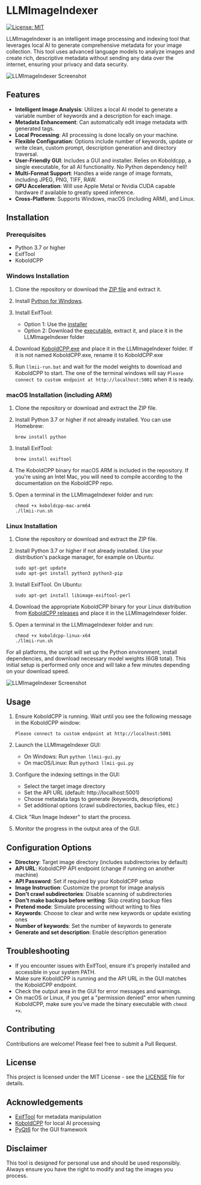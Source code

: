 # LLMImageIndexer

[![License: MIT](https://img.shields.io/badge/License-MIT-yellow.svg)](https://opensource.org/licenses/MIT)

LLMImageIndexer is an intelligent image processing and indexing tool that leverages local AI to generate comprehensive metadata for your image collection. This tool uses advanced language models to analyze images and create rich, descriptive metadata without sending any data over the internet, ensuring your privacy and data security.

![LLMImageIndexer Screenshot](screenshot-llmii.png)

## Features

- **Intelligent Image Analysis**: Utilizes a local AI model to generate a variable number of keywords and a description for each image.
- **Metadata Enhancement**: Can automatically edit image metadata with generated tags.
- **Local Processing**: All processing is done locally on your machine.
- **Flexible Configuration**: Options include number of keywords, update or write clean, custom prompt, description generation and directory traversal.
- **User-Friendly GUI**: Includes a GUI and installer. Relies on Koboldcpp, a single executable, for all AI functionality. No Python dependency hell!  
- **Multi-Format Support**: Handles a wide range of image formats, including JPEG, PNG, TIFF, RAW.
- **GPU Acceleration**: Will use Apple Metal or Nvidia CUDA capable hardware if available to greatly speed inference.
- **Cross-Platform**: Supports Windows, macOS (including ARM), and Linux.

## Installation

### Prerequisites

- Python 3.7 or higher
- ExifTool
- KoboldCPP

### Windows Installation

1. Clone the repository or download the [ZIP file](https://github.com/jabberjabberjabber/LLavaImageTagger/archive/refs/heads/main.zip) and extract it.

2. Install [Python for Windows](https://www.python.org/downloads/windows/).

3. Install ExifTool:
   - Option 1: Use the [installer](https://oliverbetz.de/cms/files/Artikel/ExifTool-for-Windows/ExifTool_install_12.89_64.exe)
   - Option 2: Download the [executable](https://exiftool.org/install.html#Windows), extract it, and place it in the LLMImageIndexer folder

4. Download [KoboldCPP.exe](https://github.com/LostRuins/koboldcpp/releases) and place it in the LLMImageIndexer folder. If it is not named KoboldCPP.exe, rename it to KoboldCPP.exe 

5. Run `llmii-run.bat` and wait for the model weights to download and KoboldCPP to start. The one of the terminal windows will say ```Please connect to custom endpoint at http://localhost:5001``` when it is ready.

### macOS Installation (including ARM)

1. Clone the repository or download and extract the ZIP file.

2. Install Python 3.7 or higher if not already installed. You can use Homebrew:
   ```
   brew install python
   ```

3. Install ExifTool:
   ```
   brew install exiftool
   ```

4. The KoboldCPP binary for macOS ARM is included in the repository. If you're using an Intel Mac, you will need to compile according to the documentation on the KoboldCPP repo.

5. Open a terminal in the LLMImageIndexer folder and run:
   ```
   chmod +x koboldcpp-mac-arm64
   ./llmii-run.sh
   ```

### Linux Installation

1. Clone the repository or download and extract the ZIP file.

2. Install Python 3.7 or higher if not already installed. Use your distribution's package manager, for example on Ubuntu:
   ```
   sudo apt-get update
   sudo apt-get install python3 python3-pip
   ```

3. Install ExifTool. On Ubuntu:
   ```
   sudo apt-get install libimage-exiftool-perl
   ```

4. Download the appropriate KoboldCPP binary for your Linux distribution from [KoboldCPP releases](https://github.com/LostRuins/koboldcpp/releases) and place it in the LLMImageIndexer folder.

5. Open a terminal in the LLMImageIndexer folder and run:
   ```
   chmod +x koboldcpp-linux-x64
   ./llmii-run.sh
   ```

For all platforms, the script will set up the Python environment, install dependencies, and download necessary model weights (6GB total). This initial setup is performed only once and will take a few minutes depending on your download speed.

![LLMImageIndexer Screenshot](capture.PNG)

## Usage

1. Ensure KoboldCPP is running. Wait until you see the following message in the KoboldCPP window:
   ```
   Please connect to custom endpoint at http://localhost:5001
   ```

2. Launch the LLMImageIndexer GUI:
   - On Windows: Run `python llmii-gui.py`
   - On macOS/Linux: Run `python3 llmii-gui.py`

3. Configure the indexing settings in the GUI:
   - Select the target image directory
   - Set the API URL (default: http://localhost:5001)
   - Choose metadata tags to generate (keywords, descriptions)
   - Set additional options (crawl subdirectories, backup files, etc.)

4. Click "Run Image Indexer" to start the process.

5. Monitor the progress in the output area of the GUI.

## Configuration Options

- **Directory**: Target image directory (includes subdirectories by default)
- **API URL**: KoboldCPP API endpoint (change if running on another machine)
- **API Password**: Set if required by your KoboldCPP setup
- **Image Instruction**: Customize the prompt for image analysis
- **Don't crawl subdirectories**: Disable scanning of subdirectories
- **Don't make backups before writing**: Skip creating backup files
- **Pretend mode**: Simulate processing without writing to files
- **Keywords**: Choose to clear and write new keywords or update existing ones
- **Number of keywords**: Set the number of keywords to generate
- **Generate and set description**: Enable description generation


## Troubleshooting

- If you encounter issues with ExifTool, ensure it's properly installed and accessible in your system PATH.
- Make sure KoboldCPP is running and the API URL in the GUI matches the KoboldCPP endpoint.
- Check the output area in the GUI for error messages and warnings.
- On macOS or Linux, if you get a "permission denied" error when running KoboldCPP, make sure you've made the binary executable with `chmod +x`.

## Contributing

Contributions are welcome! Please feel free to submit a Pull Request.

## License

This project is licensed under the MIT License - see the [LICENSE](LICENSE) file for details.

## Acknowledgements

- [ExifTool](https://exiftool.org/) for metadata manipulation
- [KoboldCPP](https://github.com/LostRuins/koboldcpp) for local AI processing
- [PyQt6](https://www.riverbankcomputing.com/software/pyqt/) for the GUI framework

## Disclaimer

This tool is designed for personal use and should be used responsibly. Always ensure you have the right to modify and tag the images you process.
